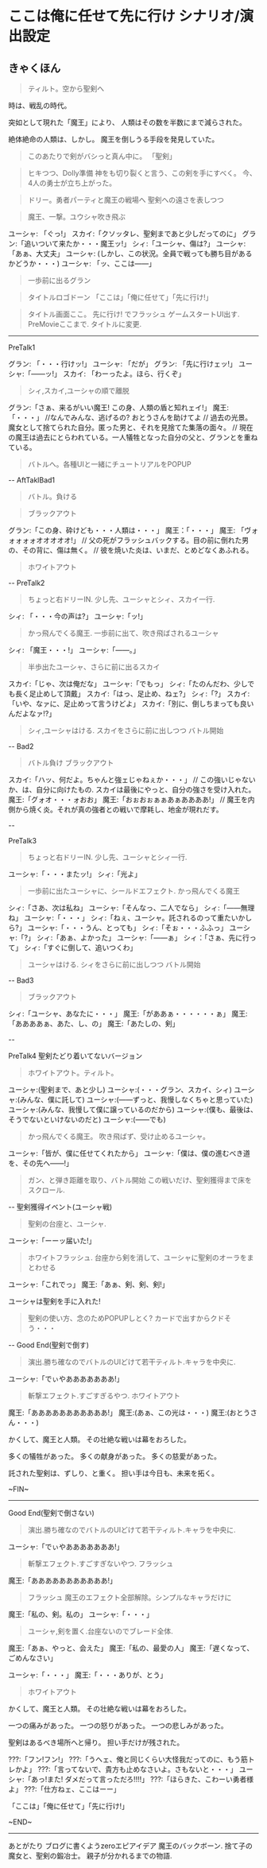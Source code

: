 # ここは俺に任せて先に行け シナリオ/演出設定


## きゃくほん

> ティルト。空から聖剣へ

時は、戦乱の時代。

突如として現れた「魔王」により、
人類はその数を半数にまで減らされた。

絶体絶命の人類は、しかし。
魔王を倒しうる手段を発見していた。

> このあたりで剣がバシっと真ん中に。
「聖剣」

> ヒキつつ、Dolly準備
神をも切り裂くと言う、この剣を手にすべく。
今、4人の勇士が立ち上がった。

> ドリー。勇者パーティと魔王の戦場へ
> 聖剣への遠さを表しつつ

> 魔王、一撃。ユウシャ吹き飛ぶ

ユーシャ: 「ぐっ!」 
スカイ:「クソッタレ、聖剣まであと少しだってのに」
グラン:「追いついて来たか・・・魔王ッ!」
シィ:「ユーシャ、傷は?」
ユーシャ: 「あぁ、大丈夫」
ユーシャ: (しかし、この状況。全員で戦っても勝ち目があるかどうか・・・)
ユーシャ: 「ッ、ここは――」

> 一歩前に出るグラン

> タイトルロゴドーン
「ここは」「俺に任せて」「先に行け!」

> タイトル画面ここ。
> 先に行け! でフラッシュ
> ゲームスタートUI出す.
> PreMovieここまで. タイトルに変更.

---

PreTalk1

グラン: 「・・・行けッ!」
ユーシャ: 「だが」
グラン: 「先に行けェッ!」
ユーシャ:「――ッ!」
スカイ: 「わーったよ。ほら、行くぞ」

> シィ,スカイ,ユーシャの順で離脱

グラン:「さぁ、来るがいい魔王! この身、人類の盾と知れェイ!」
魔王:「・・・」
//なんでみんな、逃げるの? おとうさんを助けてよ
// 過去の光景。魔女として捨てられた自分。匿った男と、それを見捨てた集落の面々。
// 現在の魔王は過去にとらわれている。一人犠牲となった自分の父と、グランとを重ねている。

> バトルへ。各種UIと一緒にチュートリアルをPOPUP

--
AftTaklBad1
> バトル。負ける

> ブラックアウト

グラン:「この身、砕けども・・・人類は・・・」
魔王：「・・・」
魔王: 「ヴォォォォォオオオオオ!」
// 父の死がフラッシュバックする。目の前に倒れた男の、その背に、傷は無く。
// 彼を焼いた炎は、いまだ、とめどなくあふれる。


> ホワイトアウト

--
PreTalk2

> ちょっと右ドリーIN.
> 少し先、ユーシャとシィ、スカイ一行.

シィ: 「・・・今の声は?」
ユーシャ:「ッ!」

> かっ飛んでくる魔王.
> 一歩前に出て、吹き飛ばされるユーシャ

シィ: 「魔王・・・!」
ユーシャ:「――。」

> 半歩出たユーシャ、さらに前に出るスカイ

スカイ:「じゃ、次は俺だな」
ユーシャ:「でもっ」
シィ:「たのんだわ、少しでも長く足止めして頂戴」
スカイ:「はっ、足止め、ねェ?」
シィ:「?」
スカイ:「いや、なァに、足止めって言うけどよ」
スカイ:「別に、倒しちまっても良いんだよなァ!?」

> シィ,ユーシャはける. スカイをさらに前に出しつつ
> バトル開始

--
Bad2

> バトル負け
> ブラックアウト

スカイ:「ハッ、何だよ。ちゃんと強ェじゃねぇか・・・」
// この強いじゃないか、は、自分に向けたもの. スカイは最後にやっと、自分の強さを受け入れた。
魔王:「グォオ・・・ォおお」
魔王:「おぉおぉぁぁあぁああああ!」
// 魔王を内側から焼く炎。それが真の強者との戦いで摩耗し、地金が現れだす。

--

PreTalk3

> ちょっと右ドリーIN.
> 少し先、ユーシャとシィ一行.

ユーシャ:「・・・またッ!」
シィ:「光よ」

> 一歩前に出たユーシャに、シールドエフェクト.
> かっ飛んでくる魔王

シィ:「さあ、次は私ね」
ユーシャ:「そんなっ、二人でなら」
シィ:「――無理ね」
ユーシャ:「・・・」
シィ:「ねぇ、ユーシャ。託されるのって重たいかしら?」
ユーシャ:「・・・うん、とっても」
シィ:「そぉ・・・ふふっ」
ユーシャ:「?」
シィ:「あぁ、よかった」
ユーシャ:「――ぁ」
シィ：「さぁ、先に行って」
シィ:「すぐに倒して、追いつくわ」

> ユーシャはける. シィをさらに前に出しつつ
> バトル開始

--
Bad3

> ブラックアウト

シィ:「ユーシャ、あなたに・・・」
魔王:「がああぁ・・・・・・ぁ」
魔王:「ああああぁ、あた、し、の」
魔王:「あたしの、剣」

--

PreTalk4
聖剣たどり着いてないバージョン

> ホワイトアウト。ティルト。

ユーシャ:(聖剣まで、あと少し)
ユーシャ:(・・・グラン、スカイ、シィ)
ユーシャ:(みんな、僕に託して)
ユーシャ:(――ずっと、我慢しなくちゃと思っていた)
ユーシャ:(みんな、我慢して僕に譲っているのだから)
ユーシャ:(僕も、最後は、そうでないといけないのだと)
ユーシャ:(――でも)

> かっ飛んでくる魔王。
> 吹き飛ばず、受け止めるユーシャ。

ユーシャ:「皆が、僕に任せてくれたから」
ユーシャ:「僕は、僕の進むべき道を、その先へ――!」

> ガン、と弾き距離を取り、バトル開始
> この戦いだけ、聖剣獲得まで床をスクロール.

--
聖剣獲得イベント(ユーシャ戦)

> 聖剣の台座と、ユーシャ.

ユーシャ:「ーーッ届いた!」

> ホワイトフラッシュ.
> 台座から剣を消して、ユーシャに聖剣のオーラをまとわせる

ユーシャ:「これでっ」
魔王:「あぁ、剣、剣、剣!」

ユーシャは聖剣を手に入れた!
> 聖剣の使い方、念のためPOPUPしとく? カードで出すからクドそう・・・

--
Good End(聖剣で倒す)

> 演出.勝ち確なのでバトルのUIどけて若干ティルト.キャラを中央に.

ユーシャ:「でぃやあああああああ!」

> 斬撃エフェクト.すごすぎるやつ.
> ホワイトアウト

魔王:「あああああああああああ!」
魔王:(あぁ、この光は・・・)
魔王:(おとうさん・・・)


かくして、魔王と人類。
その壮絶な戦いは幕をおろした。

多くの犠牲があった。
多くの献身があった。
多くの慈愛があった。

託された聖剣は、ずしり、と重く。
担い手は今日も、未来を拓く。

~FIN~

---
Good End(聖剣で倒さない)

> 演出.勝ち確なのでバトルのUIどけて若干ティルト.キャラを中央に.

ユーシャ:「でぃやあああああああ!」

> 斬撃エフェクト.すごすぎないやつ.
> フラッシュ

魔王:「あああああああああああ!」

> フラッシュ
> 魔王のエフェクト全部解除。シンプルなキャラだけに

魔王:「私の、剣。私の」
ユーシャ:「・・・」

> ユーシャ,剣を置く.台座ないのでブレード全体.

魔王:「あぁ、やっと、会えた」
魔王:「私の、最愛の人」
魔王:「遅くなって、ごめんなさい」

ユーシャ:「・・・」
魔王:「・・・ありが、とう」

> ホワイトアウト

かくして、魔王と人類。
その壮絶な戦いは幕をおろした。

一つの痛みがあった。
一つの怒りがあった。
一つの悲しみがあった。

聖剣はあるべき場所へと帰り。
担い手だけが残された。

???:「フン!フン!」
???:「うへェ、俺と同じくらい大怪我だってのに、もう筋トレかよ」
???:「言ってないで、貴方も止めなさいよ。さもないと・・・」
ユーシャ:「あっ!また! ダメだって言っただろ!!!!」
???:「ほらきた、こわーい勇者様よ」
???:「仕方ねェ、ここはーー」

「ここは」「俺に任せて」「先に行け!」

~END~

---

あとがたり
ブログに書くようzeroエピアイデア
魔王のバックボーン.
捨て子の魔女と、聖剣の鍛冶士。
親子が分かれるまでの物語.
